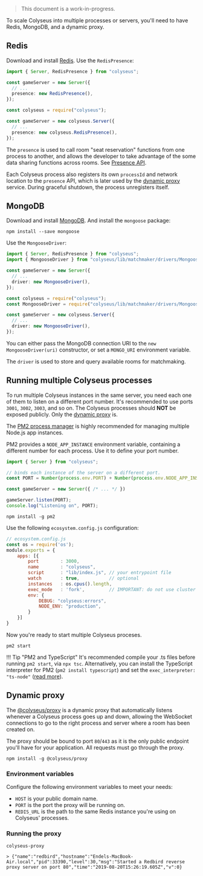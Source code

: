 > This document is a work-in-progress.

To scale Colyseus into multiple processes or servers, you'll need to have Redis, MongoDB, and a dynamic proxy.

## Redis

Download and install [Redis](https://redis.io/topics/quickstart). Use the `RedisPresence`:

```typescript fct_label="TypeScript"
import { Server, RedisPresence } from "colyseus";

const gameServer = new Server({
  // ...
  presence: new RedisPresence(),
});
```

```typescript fct_label="JavaScript"
const colyseus = require("colyseus");

const gameServer = new colyseus.Server({
  // ...
  presence: new colyseus.RedisPresence(),
});
```

The `presence` is used to call room "seat reservation" functions from one process to another, and allows the developer to take advantage of the some data sharing functions across rooms. See [Presence API](/server/presence/#api).

Each Colyseus process also registers its own `processId` and network location to the `presence` API, which is later used by the [dynamic proxy](#dynamic-proxy) service. During graceful shutdown, the process unregisters itself.

## MongoDB

Download and install [MongoDB](https://docs.mongodb.com/manual/administration/install-community/). And install the `mongoose` package:

```
npm install --save mongoose
```

Use the `MongooseDriver`:

```typescript fct_label="TypeScript"
import { Server, RedisPresence } from "colyseus";
import { MongooseDriver } from "colyseus/lib/matchmaker/drivers/MongooseDriver"

const gameServer = new Server({
  // ...
  driver: new MongooseDriver(),
});
```

```typescript fct_label="JavaScript"
const colyseus = require("colyseus");
const MongooseDriver = require("colyseus/lib/matchmaker/drivers/MongooseDriver").MongooseDriver;

const gameServer = new colyseus.Server({
  // ...
  driver: new MongooseDriver(),
});
```


You can either pass the MongoDB connection URI to the `new MongooseDriver(uri)` constructor, or set a `MONGO_URI` environment variable.

The `driver` is used to store and query available rooms for matchmaking.

## Running multiple Colyseus processes

To run multiple Colyseus instances in the same server, you need each one of them to listen on a different port number. It's recommended to use ports `3001`, `3002`, `3003`, and so on. The Colyseus processes should **NOT** be exposed publicly. Only the [dynamic proxy](#dynamic-proxy) is.

The [PM2 process manager](http://pm2.keymetrics.io/) is highly recommended for managing multiple Node.js app instances.

PM2 provides a `NODE_APP_INSTANCE` environment variable, containing a different number for each process. Use it to define your port number.

```typescript
import { Server } from "colyseus";

// binds each instance of the server on a different port.
const PORT = Number(process.env.PORT) + Number(process.env.NODE_APP_INSTANCE);

const gameServer = new Server({ /* ... */ })

gameServer.listen(PORT);
console.log("Listening on", PORT);
```

```
npm install -g pm2
```

Use the following `ecosystem.config.js` configuration:

```javascript
// ecosystem.config.js
const os = require('os');
module.exports = {
    apps: [{
        port        : 3000,
        name        : "colyseus",
        script      : "lib/index.js", // your entrypoint file
        watch       : true,           // optional
        instances   : os.cpus().length,
        exec_mode   : 'fork',         // IMPORTANT: do not use cluster mode.
        env: {
            DEBUG: "colyseus:errors",
            NODE_ENV: "production",
        }
    }]
}
```

Now you're ready to start multiple Colyseus proceses.

```
pm2 start
```

!!! Tip "PM2 and TypeScript"
    It's recommended compile your .ts files before running `pm2 start`, via `npx tsc`. Alternatively, you can install the TypeScript interpreter for PM2 (`pm2 install typescript`) and set the `exec_interpreter: "ts-node"` ([read more](http://pm2.keymetrics.io/docs/tutorials/using-transpilers-with-pm2)).


## Dynamic proxy

The [@colyseus/proxy](https://github.com/colyseus/proxy) is a dynamic proxy that automatically listens whenever a Colyseus process goes up and down, allowing the WebSocket connections to go to the right process and server where a room has been created on.

The proxy should be bound to port `80`/`443` as it is the only public endpoint you'll have for your application. All requests must go through the proxy.

```
npm install -g @colyseus/proxy
```

### Environment variables

Configure the following environment variables to meet your needs:

- `HOST` is your public domain name.
- `PORT` is the port the proxy will be running on.
- `REDIS_URL` is the path to the same Redis instance you're using on Colyseus' processes.

### Running the proxy

```
colyseus-proxy

> {"name":"redbird","hostname":"Endels-MacBook-Air.local","pid":33390,"level":30,"msg":"Started a Redbird reverse proxy server on port 80","time":"2019-08-20T15:26:19.605Z","v":0}
```